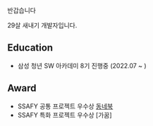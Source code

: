 반갑습니다

29살 새내기 개발자입니다.



## Education

-   삼성 청년 SW 아카데미 8기 진행중 (2022.07 ~ )

## Award

-   SSAFY 공통 프로젝트 우수상 [동네북](https://github.com/younglee0207/TownBook)
-   SSAFY 특화 프로젝트 우수상 [가꿈]

